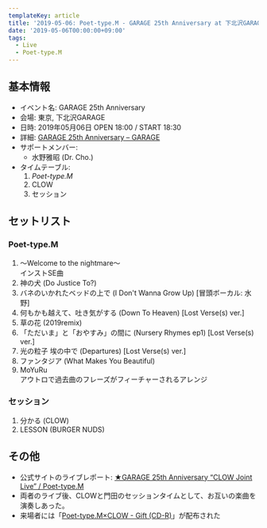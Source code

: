 ```yaml
---
templateKey: article
title: '2019-05-06: Poet-type.M - GARAGE 25th Anniversary at 下北沢GARAGE'
date: '2019-05-06T00:00:00+09:00'
tags:
  - Live
  - Poet-type.M
---
```

## 基本情報

* イベント名: GARAGE 25th Anniversary
* 会場: 東京, 下北沢GARAGE
* 日時: 2019年05月06日 OPEN 18:00 / START 18:30
* 詳細: [GARAGE 25th Anniversary – GARAGE](http://www.garage.or.jp/16014)
* サポートメンバー:
   * 水野雅昭 (Dr. Cho.)
* タイムテーブル:
   1. *Poet-type.M*
   1. CLOW
   1. セッション

## セットリスト

### Poet-type.M

1. 〜Welcome to the nightmare〜  
  インストSE曲
1. 神の犬 (Do Justice To?)
1. バネのいかれたベッドの上で (I Don't Wanna Grow Up) [冒頭ボーカル: 水野]
1. 何もかも越えて、吐き気がする (Down To Heaven) [Lost Verse(s) ver.]
1. 草の花 (2019remix)
1. 「ただいま」と「おやすみ」の間に (Nursery Rhymes ep1) [Lost Verse(s) ver.]
1. 光の粒子 埃の中で (Departures) [Lost Verse(s) ver.]
1. ファンタジア (What Makes You Beautiful)
1. MoYuRu  
   アウトロで過去曲のフレーズがフィーチャーされるアレンジ

### セッション

1. 分かる (CLOW)
1. LESSON (BURGER NUDS)

## その他

* 公式サイトのライブレポート: [★GARAGE 25th Anniversary “CLOW Joint Live” / Poet\-type\.M](https://ptm-net.com/report/2019/05/08/4931)
* 両者のライブ後、CLOWと門田のセッションタイムとして、お互いの楽曲を演奏しあった。
* 来場者には「[Poet-type.M×CLOW - Gift (CD-R)](/entry/2019/05/06/000001)」が配布された
